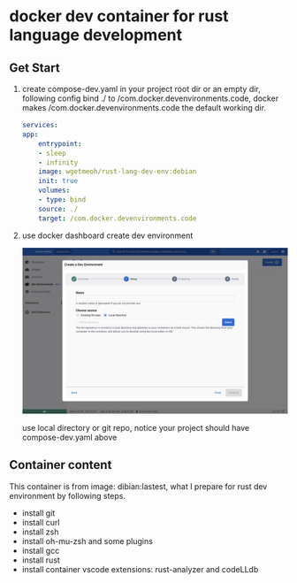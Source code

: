 # docker dev container for rust language development

## Get Start

1. create compose-dev.yaml in your project root dir or an empty dir, following config bind ./ to /com.docker.devenvironments.code, docker  makes /com.docker.devenvironments.code the default working dir.

    ```yaml
    services:
    app:
        entrypoint:
        - sleep
        - infinity
        image: wgetmeoh/rust-lang-dev-env:debian
        init: true
        volumes:
        - type: bind
        source: ./
        target: /com.docker.devenvironments.code
    ```

2. use docker dashboard create dev environment

    ![Alt text](image.png)

    use local directory or git repo, notice your project should have compose-dev.yaml above

## Container content

This container is from image: dibian:lastest, what I prepare for rust dev environment by following steps.

* install git
* install curl
* install zsh
* install oh-mu-zsh and some plugins
* install gcc
* install rust
* install container vscode extensions: rust-analyzer and codeLLdb
